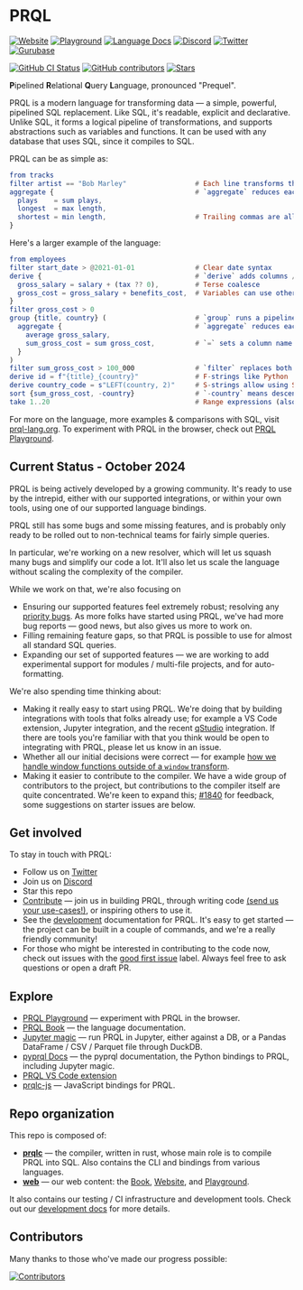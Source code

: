 # PRQL

<!-- User badges on first line (language docs & chat) -->

<!-- Discord online count is blocked rate limits, can try swapping back [![Discord](https://img.shields.io/discord/936728116712316989?label=discord%20chat&style=for-the-badge)](https://discord.gg/eQcfaCmsNc) -->
<!-- Twitter followers doesn't work, but leaving the badge there -->

[![Website](https://img.shields.io/badge/INTRO-WEB-blue?style=for-the-badge)](https://prql-lang.org)
[![Playground](https://img.shields.io/badge/INTRO-PLAYGROUND-blue?style=for-the-badge)](https://prql-lang.org/playground)
[![Language Docs](https://img.shields.io/badge/DOCS-BOOK-blue?style=for-the-badge)](https://prql-lang.org/book)
[![Discord](https://img.shields.io/badge/DISCORD-CHAT-indigo?style=for-the-badge&logo=discord)](https://discord.gg/eQcfaCmsNc)
[![Twitter](https://img.shields.io/twitter/follow/prql_lang?color=%231DA1F2&style=for-the-badge&logo=x)](https://twitter.com/prql_lang)
[![Gurubase](https://img.shields.io/badge/Gurubase-Ask%20PRQL%20Guru-006BFF?style=for-the-badge)](https://gurubase.io/g/prql)

<!-- Dev badges on second line -->

[![GitHub CI Status](https://img.shields.io/github/actions/workflow/status/prql/prql/tests.yaml?event=push&branch=main&logo=github&style=for-the-badge)](https://github.com/PRQL/prql/actions?query=branch%3Amain+workflow%3Atests)
[![GitHub contributors](https://img.shields.io/github/contributors/PRQL/prql?style=for-the-badge&logo=github)](https://github.com/PRQL/prql/graphs/contributors)
[![Stars](https://img.shields.io/github/stars/PRQL/prql?style=for-the-badge&logo=github)](https://github.com/PRQL/prql/stargazers)

**P**ipelined **R**elational **Q**uery **L**anguage, pronounced "Prequel".

PRQL is a modern language for transforming data — a simple, powerful, pipelined
SQL replacement. Like SQL, it's readable, explicit and declarative. Unlike SQL,
it forms a logical pipeline of transformations, and supports abstractions such
as variables and functions. It can be used with any database that uses SQL,
since it compiles to SQL.

PRQL can be as simple as:

```elm
from tracks
filter artist == "Bob Marley"                 # Each line transforms the previous result
aggregate {                                   # `aggregate` reduces each column to a value
  plays    = sum plays,
  longest  = max length,
  shortest = min length,                      # Trailing commas are allowed
}
```

Here's a larger example of the language:

```elm
from employees
filter start_date > @2021-01-01               # Clear date syntax
derive {                                      # `derive` adds columns / variables
  gross_salary = salary + (tax ?? 0),         # Terse coalesce
  gross_cost = gross_salary + benefits_cost,  # Variables can use other variables
}
filter gross_cost > 0
group {title, country} (                      # `group` runs a pipeline over each group
  aggregate {                                 # `aggregate` reduces each group to a value
    average gross_salary,
    sum_gross_cost = sum gross_cost,          # `=` sets a column name
  }
)
filter sum_gross_cost > 100_000               # `filter` replaces both of SQL's `WHERE` & `HAVING`
derive id = f"{title}_{country}"              # F-strings like Python
derive country_code = s"LEFT(country, 2)"     # S-strings allow using SQL as an escape hatch
sort {sum_gross_cost, -country}               # `-country` means descending order
take 1..20                                    # Range expressions (also valid here as `take 20`)
```

For more on the language, more examples & comparisons with SQL, visit
[prql-lang.org][prql website]. To experiment with PRQL in the browser, check out
[PRQL Playground][prql playground].

## Current Status - October 2024

PRQL is being actively developed by a growing community. It's ready to use by
the intrepid, either with our supported integrations, or within your own tools,
using one of our supported language bindings.

PRQL still has some bugs and some missing features, and is probably only ready
to be rolled out to non-technical teams for fairly simple queries.

In particular, we're working on a new resolver, which will let us squash many
bugs and simplify our code a lot. It'll also let us scale the language without
scaling the complexity of the compiler.

While we work on that, we're also focusing on

- Ensuring our supported features feel extremely robust; resolving any
  [priority bugs](https://github.com/PRQL/prql/issues?q=is%3Aissue+is%3Aopen+label%3Abug+label%3Apriority).
  As more folks have started using PRQL, we've had more bug reports — good news,
  but also gives us more to work on.
- Filling remaining feature gaps, so that PRQL is possible to use for almost all
  standard SQL queries.
- Expanding our set of supported features — we are working to add experimental
  support for modules / multi-file projects, and for auto-formatting.

We're also spending time thinking about:

- Making it really easy to start using PRQL. We're doing that by building
  integrations with tools that folks already use; for example a VS Code
  extension, Jupyter integration, and the recent
  [qStudio](https://www.timestored.com/qstudio/prql-ide) integration. If there
  are tools you're familiar with that you think would be open to integrating
  with PRQL, please let us know in an issue.
- Whether all our initial decisions were correct — for example
  [how we handle window functions outside of a `window` transform](https://github.com/PRQL/prql/issues/2723).
- Making it easier to contribute to the compiler. We have a wide group of
  contributors to the project, but contributions to the compiler itself are
  quite concentrated. We're keen to expand this;
  [#1840](https://github.com/PRQL/prql/issues/1840) for feedback, some
  suggestions on starter issues are below.

## Get involved

To stay in touch with PRQL:

- Follow us on [Twitter](https://twitter.com/prql_lang)
- Join us on [Discord](https://discord.gg/eQcfaCmsNc)
- Star this repo
- [Contribute][contributing] — join us in building PRQL, through writing code
  [(send us your use-cases!)](https://github.com/PRQL/prql/discussions), or
  inspiring others to use it.
- See the [development][development] documentation for PRQL. It's easy to get
  started — the project can be built in a couple of commands, and we're a really
  friendly community!
- For those who might be interested in contributing to the code now, check out
  issues with the
  [good first issue](https://github.com/PRQL/prql/labels/good%20first%20issue)
  label. Always feel free to ask questions or open a draft PR.

## Explore

- [PRQL Playground][prql playground] — experiment with PRQL in the browser.
- [PRQL Book][prql book] — the language documentation.
- [Jupyter magic](https://pyprql.readthedocs.io/en/latest/magic_readme.html) —
  run PRQL in Jupyter, either against a DB, or a Pandas DataFrame / CSV /
  Parquet file through DuckDB.
- [pyprql Docs](https://pyprql.readthedocs.io) — the pyprql documentation, the
  Python bindings to PRQL, including Jupyter magic.
- [PRQL VS Code extension](https://marketplace.visualstudio.com/items?itemName=prql-lang.prql-vscode)
- [prqlc-js](https://www.npmjs.com/package/prqlc) — JavaScript bindings for
  PRQL.

## Repo organization

This repo is composed of:

- **[prqlc](./prqlc/)** — the compiler, written in rust, whose main role is to
  compile PRQL into SQL. Also contains the CLI and bindings from various
  languages.
- **[web](./web/)** — our web content: the [Book][prql book],
  [Website][prql website], and [Playground][prql playground].

It also contains our testing / CI infrastructure and development tools. Check
out our [development docs][development] for more details.

## Contributors

Many thanks to those who've made our progress possible:

[![Contributors](https://contrib.rocks/image?repo=PRQL/prql)](https://github.com/PRQL/prql/graphs/contributors)

[prql book]: https://prql-lang.org/book
[prql website]: https://prql-lang.org
[contributing]: https://prql-lang.org/book/project/contributing/
[development]: https://prql-lang.org/book/project/contributing/development.html
[prql playground]: https://prql-lang.org/playground
